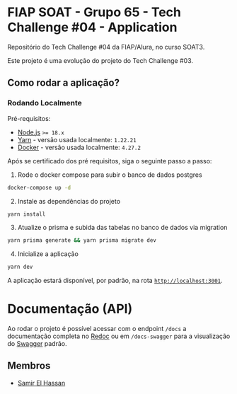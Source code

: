 # FIAP SOAT - Grupo 65 - Tech Challenge #04 - Application

Repositório do Tech Challenge #04 da FIAP/Alura, no curso SOAT3. 

Este projeto é uma evolução do projeto do Tech Challenge #03.

## Como rodar a aplicação?

### Rodando Localmente

Pré-requisitos:

- [Node.js](https://nodejs.org/en) `>= 18.x`
- [Yarn](https://yarnpkg.com/) - versão usada localmente: `1.22.21`
- [Docker](https://www.docker.com/) - versão usada localmente: `4.27.2`

Após se certificado dos pré requisitos, siga o seguinte passo a passo:

1. Rode o docker compose para subir o banco de dados postgres
```bash
docker-compose up -d
```

2. Instale as dependências do projeto
```bash
yarn install
```

3. Atualize o prisma e subida das tabelas no banco de dados via migration
```bash
yarn prisma generate && yarn prisma migrate dev
```

4. Inicialize a aplicação
```bash
yarn dev
```

A aplicação estará disponível, por padrão, na rota [`http://localhost:3001`](http://localhost:3001).

# Documentação (API)

Ao rodar o projeto é possível acessar com o endpoint `/docs` a documentação completa no [Redoc](https://github.com/Redocly/redoc) ou em `/docs-swagger` para a visualização do [Swagger](swagger.io) padrão.

## Membros
- [Samir El Hassan](github.com/samirelhassann)
